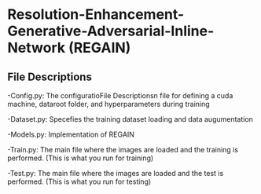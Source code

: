 # Resolution-Enhancement-Generative-Adversarial-Inline-Network (REGAIN)


## File Descriptions
-Config.py: The configuratioFile Descriptionsn file for defining a cuda machine, dataroot folder, and hyperparameters during training

-Dataset.py: Specefies the training dataset loading and data augumentation

-Models.py: Implementation of REGAIN

-Train.py: The main file where the images are loaded and the training is performed. (This is what you run for training)

-Test.py: The main file where the images are loaded and the test is performed. (This is what you run for testing)


